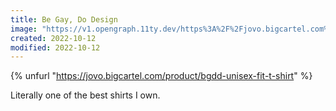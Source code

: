 ```yaml
---
title: Be Gay, Do Design
image: "https://v1.opengraph.11ty.dev/https%3A%2F%2Fjovo.bigcartel.com%2Fproduct%2Fbgdd-unisex-fit-t-shirt/onerror/"
created: 2022-10-12
modified: 2022-10-12
---
```


{% unfurl "https://jovo.bigcartel.com/product/bgdd-unisex-fit-t-shirt" %}

Literally one of the best shirts I own.
